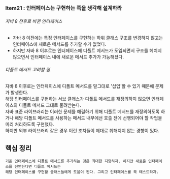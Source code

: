 ### Item21 : 인터페이스는 구현하는 쪽을 생각해 설계하라

###### 자바 8 전후로 바뀐 인터페이스
- 자바 8 이전에는 특정 인터페이스를 구현하는 하위 클래스 구조를 변경하지 않고는 인터페이스에 새로운 메서드를
추가할 수가 없었다.
- 하지만 자바 8 이후로는 인터페이스에 디폴트 메서드가 도입되면서 구조를 헤치지 않으면서 인터페이스 내에 새로운 메서드 추가가 가능해졌다.

###### 디폴트 메서드 고려할 점
자바 8 이후로는 인터페이스에 디폴트 메서드를 말그대로 '삽입'할 수 있기 때문에 문제가 발생한다.  
해당 인터페이스를 구현하는 서브 클래스가 디폴트 메서드를 재정의하지 않으면 인터페이스의 디폴트 메서드 그대로 물려받는다.  
자바 표준 라이브러리는 이러한 문제를 해결하기 위해 디폴트 메서드를 재정의하도록 하거나 해당 디폴트 메서드를 사용하는 메서드 내부에선
호출 전에 선행되어야 할 작업을 미리 처리하도록 구현했다.  
하지만 외부 라이브러리 같은 경우 이런 조치들이 제대로 취해지지 않는 경향이 있다.

## 핵심 정리
    기존 인터페이스에 디폴트 메서드를 추가하는 것은 최대한 지양하자. 하지만 새로운 인터페이스를 선언한다면 디폴트 메서드는
    해당 인터페이스를 구현할 클래스들에게 도움이 된다. 그리고 인터페이스를 꼭 테스트하자.